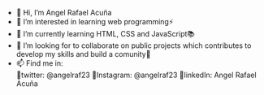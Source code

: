 - 👋 Hi, I’m Angel Rafael Acuña
- 👀 I’m interested in learning web programming⚡
- 🌱 I’m currently learning HTML, CSS and JavaScript📚
- 💞️ I’m looking for to collaborate on public projects which contributes to develop my skills and build a comunity🚀
- 📫 Find me in: </br>
      📌twitter: @angelraf23
      📌Instagram: @angelraf23
      📌linkedIn: Angel Rafael Acuña
